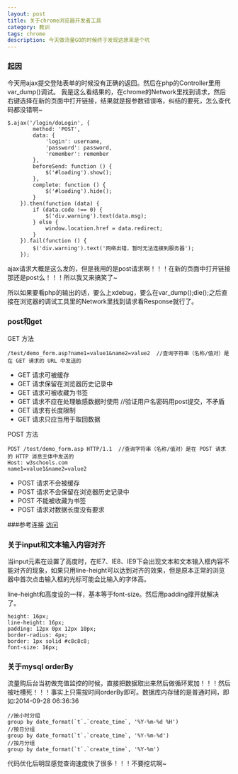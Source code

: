 ```yaml
---
layout: post
title: 关于chrome浏览器开发者工具
category: 教训
tags: chrome
description: 今天做流量GO的时候终于发现这原来是个坑
---
```


### 起因

今天用ajax提交登陆表单的时候没有正确的返回。然后在php的Controller里用var_dump()调试。
我是这么看结果的，在chrome的Network里找到请求，然后右键选择在新的页面中打开链接，结果就是报参数错误咯，纠结的要死，怎么查代码都没错啊~

	$.ajax('/login/doLogin', {
            method: 'POST',
            data: {
                'login': username,
                'password': password,
                'remember': remember
            },
            beforeSend: function () {
                $('#loading').show();
            },
            complete: function () {
                $('#loading').hide();
            }
        }).then(function (data) {
            if (data.code !== 0) {
                $('div.warning').text(data.msg);
            } else {
                window.location.href = data.redirect;
            }
        }).fail(function () {
            $('div.warning').text('网络出错，暂时无法连接到服务器');
        });
        
ajax请求大概是这么发的，但是我用的是post请求啊！！！在新的页面中打开链接那还是post么！！！所以我又来搞笑了~


所以如果要看php的输出的话，要么上xdebug，要么在var_dump();die();之后直接在浏览器的调试工具里的Network里找到请求看Response就行了。

### post和get

GET 方法
	
	/test/demo_form.asp?name1=value1&name2=value2  //查询字符串（名称/值对）是在 GET 请求的 URL 中发送的

- GET 请求可被缓存
- GET 请求保留在浏览器历史记录中
- GET 请求可被收藏为书签
- GET 请求不应在处理敏感数据时使用	//验证用户名密码用post提交，不矛盾
- GET 请求有长度限制
- GET 请求只应当用于取回数据

POST 方法

	POST /test/demo_form.asp HTTP/1.1  //查询字符串（名称/值对）是在 POST 请求的 HTTP 消息主体中发送的
	Host: w3schools.com
	name1=value1&name2=value2

- POST 请求不会被缓存
- POST 请求不会保留在浏览器历史记录中
- POST 不能被收藏为书签
- POST 请求对数据长度没有要求


###参考连接
[访问](http://www.w3school.com.cn/tags/html_ref_httpmethods.asp)


### 关于input和文本输入内容对齐
当input元素在设置了高度时，在IE7、IE8、IE9下会出现文本和文本输入框内容不能对齐的现象，如果只用line-height可以达到对齐的效果，但是原本正常的浏览器中首次点击输入框的光标可能会比输入的字体高。

line-height和高度设的一样，基本等于font-size。然后用padding撑开就解决了。

	height: 16px;
	line-height: 16px;
    padding: 12px 0px 12px 10px;
    border-radius: 4px;
    border: 1px solid #c8c8c8;
    font-size: 16px;
    
### 关于mysql orderBy
流量购后台当初做充值监控的时候，直接把数据取出来然后做循环累加！！！然后被吐槽死！！！事实上只需按时间orderBy即可。数据库内存储的是普通时间，即如:2014-09-28 06:36:36

	//按小时分组
	group by date_format(`t`.`create_time`, '%Y-%m-%d %H')
	//按日分组
	group by date_format(`t`.`create_time`, '%Y-%m-%d')
	//按月分组
	group by date_format(`t`.`create_time`, '%Y-%m')
	
代码优化后明显感觉查询速度快了很多！！！不要挖坑啊~
